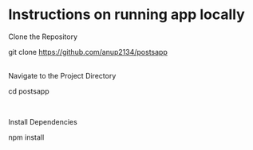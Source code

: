 # Instructions on running app locally


Clone the Repository

git clone https://github.com/anup2134/postsapp


<br/>
Navigate to the Project Directory

cd postsapp


<br/>

Install Dependencies

npm install
